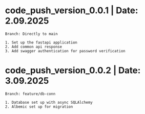 # code_push_version_0.0.1 | Date: 2.09.2025

    Branch: Directly to main

    1. Set up the fastapi application
    2. Add common api response
    3. Add swagger authentication for password verification

# code_push_version_0.0.2 | Date: 3.09.2025

    Branch: feature/db-conn

    1. Database set up with async SQLAlchemy
    2. Albemic set up for migration

